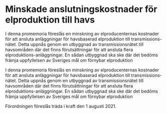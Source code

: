 # Minskade anslutningskostnader för elproduktion till havs

I denna promemoria föreslås en minskning av elproducenternas kostnader för att ansluta anläggningar för havsbaserad elproduktion till transmissions-nätet. Detta uppnås genom en utbyggnad av transmissionsnätet till havsområden där det finns förutsättningar för att ansluta flera elproduktions-anläggningar. En sådan utbyggnad ska ske där det bedöms främja uppfyllelsen av Sveriges mål om förnybar elproduktion

I denna promemoria föreslås en minskning av elproducenternas kostnader för att ansluta anläggningar för havsbaserad elproduktion till transmissions-nätet. Detta uppnås genom en utbyggnad av transmissionsnätet till havsområden där det finns förutsättningar för att ansluta flera elproduktions-anläggningar. En sådan utbyggnad ska ske där det bedöms främja uppfyllelsen av Sveriges mål om förnybar elproduktion

Förordningen föreslås träda i kraft den 1 augusti 2021.
